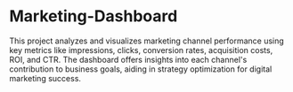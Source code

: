# Marketing-Dashboard
This project analyzes and visualizes marketing channel performance using key metrics like impressions, clicks, conversion rates, acquisition costs, ROI, and CTR. The dashboard offers insights into each channel's contribution to business goals, aiding in strategy optimization for digital marketing success.
